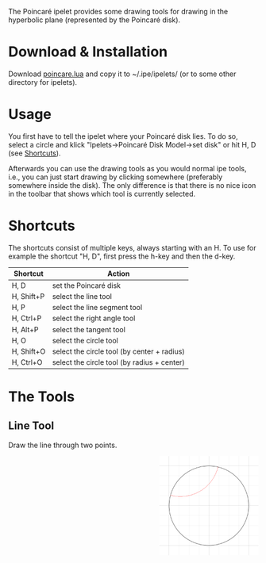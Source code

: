 The Poincaré ipelet provides some drawing tools for drawing in the
hyperbolic plane (represented by the Poincaré disk).

# Download & Installation #

Download [poincare.lua](poincare.lua) and copy it to ~/.ipe/ipelets/
(or to some other directory for ipelets).

# Usage #

You first have to tell the ipelet where your Poincaré disk lies.  To
do so, select a circle and klick "Ipelets->Poincaré Disk Model->set
disk" or hit H, D (see [Shortcuts](#shortcuts)).

Afterwards you can use the drawing tools as you would normal ipe
tools, i.e., you can just start drawing by clicking somewhere
(preferably somewhere inside the disk).  The only difference is that
there is no nice icon in the toolbar that shows which tool is
currently selected.

# Shortcuts #

The shortcuts consist of multiple keys, always starting with an H.  To
use for example the shortcut "H, D", first press the h-key and then
the d-key.

| Shortcut   | Action                                      |
| ---------- | ------------------------------------------- |
| H, D       | set the Poincaré disk                       |
| H, Shift+P | select the line tool                        |
| H, P       | select the line segment tool                |
| H, Ctrl+P  | select the right angle tool                 |
| H, Alt+P   | select the tangent tool                     |
| H, O       | select the circle tool                      |
| H, Shift+O | select the circle tool (by center + radius) |
| H, Ctrl+O  | select the circle tool (by radius + center) |

# The Tools #

## Line Tool ##

Draw the line through two points.

<img align="right" width="200" height="200" src="poincare/line-tool.png"> 

